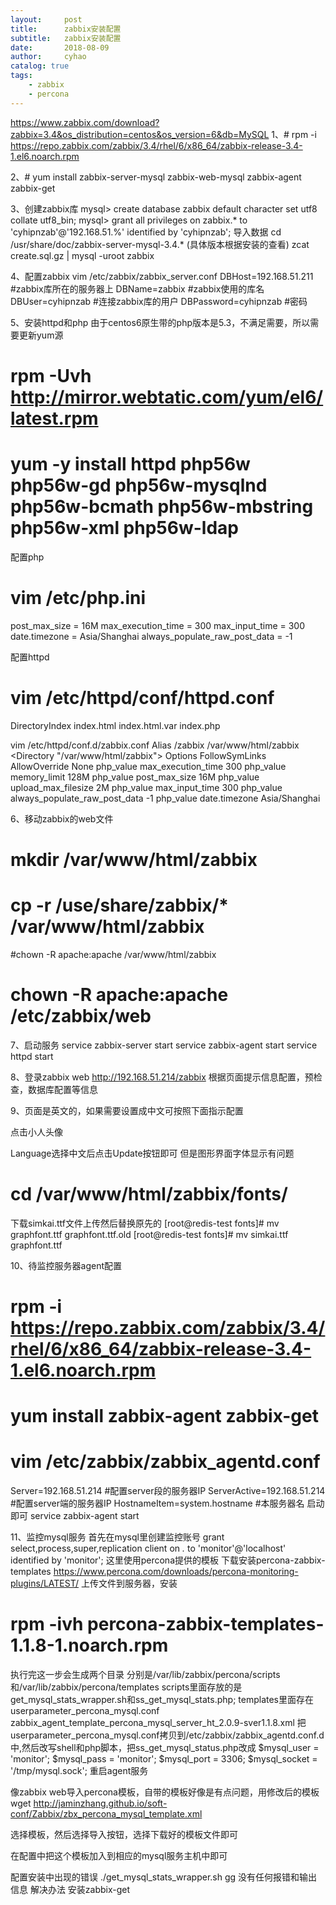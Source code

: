```yaml
---
layout:     post
title:      zabbix安装配置
subtitle:   zabbix安装配置
date:       2018-08-09
author:     cyhao
catalog: true
tags:
    - zabbix
    - percona
---
```


https://www.zabbix.com/download?zabbix=3.4&os_distribution=centos&os_version=6&db=MySQL
1、# rpm -i https://repo.zabbix.com/zabbix/3.4/rhel/6/x86_64/zabbix-release-3.4-1.el6.noarch.rpm

2、# yum install zabbix-server-mysql zabbix-web-mysql zabbix-agent zabbix-get

3、创建zabbix库
mysql> create database zabbix default character set utf8 collate utf8_bin;
mysql> grant all privileges on zabbix.* to 'cyhipnzab'@'192.168.51.%' identified by 'cyhipnzab';
导入数据
cd /usr/share/doc/zabbix-server-mysql-3.4.* (具体版本根据安装的查看)
zcat create.sql.gz | mysql -uroot zabbix

4、配置zabbix
vim /etc/zabbix/zabbix_server.conf
DBHost=192.168.51.211   #zabbix库所在的服务器上
DBName=zabbix   #zabbix使用的库名
DBUser=cyhipnzab   #连接zabbix库的用户
DBPassword=cyhipnzab   #密码

5、安装httpd和php
由于centos6原生带的php版本是5.3，不满足需要，所以需要更新yum源
# rpm -Uvh http://mirror.webtatic.com/yum/el6/latest.rpm
# yum -y install httpd php56w php56w-gd php56w-mysqlnd php56w-bcmath php56w-mbstring php56w-xml php56w-ldap

配置php
# vim /etc/php.ini
post_max_size = 16M
max_execution_time = 300
max_input_time = 300
date.timezone = Asia/Shanghai
always_populate_raw_post_data = -1

配置httpd
# vim /etc/httpd/conf/httpd.conf
DirectoryIndex index.html index.html.var index.php

vim /etc/httpd/conf.d/zabbix.conf
Alias /zabbix /var/www/html/zabbix
<Directory "/var/www/html/zabbix">
    Options FollowSymLinks
    AllowOverride None
    <IfModule mod_php5.c>
        php_value max_execution_time 300
        php_value memory_limit 128M
        php_value post_max_size 16M
        php_value upload_max_filesize 2M
        php_value max_input_time 300
        php_value always_populate_raw_post_data -1
        php_value date.timezone Asia/Shanghai
    </IfModule>
</Directory>

6、移动zabbix的web文件
# mkdir /var/www/html/zabbix
# cp -r /use/share/zabbix/* /var/www/html/zabbix
#chown -R apache:apache /var/www/html/zabbix
# chown -R apache:apache /etc/zabbix/web

7、启动服务
service zabbix-server start
service zabbix-agent start
service httpd start

8、登录zabbix web
http://192.168.51.214/zabbix
根据页面提示信息配置，预检查，数据库配置等信息

9、页面是英文的，如果需要设置成中文可按照下面指示配置

点击小人头像

Language选择中文后点击Update按钮即可
但是图形界面字体显示有问题

# cd /var/www/html/zabbix/fonts/
下载simkai.ttf文件上传然后替换原先的
[root@redis-test fonts]# mv graphfont.ttf graphfont.ttf.old
[root@redis-test fonts]# mv simkai.ttf graphfont.ttf



10、待监控服务器agent配置
# rpm -i https://repo.zabbix.com/zabbix/3.4/rhel/6/x86_64/zabbix-release-3.4-1.el6.noarch.rpm
# yum install zabbix-agent zabbix-get
# vim /etc/zabbix/zabbix_agentd.conf 
Server=192.168.51.214  #配置server段的服务器IP
ServerActive=192.168.51.214   #配置server端的服务器IP
HostnameItem=system.hostname  #本服务器名
 	启动即可
service zabbix-agent start

11、监控mysql服务
       首先在mysql里创建监控账号
grant select,process,super,replication client on *.* to 'monitor'@'localhost' identified by 'monitor';
这里使用percona提供的模板
下载安装percona-zabbix-templates 
https://www.percona.com/downloads/percona-monitoring-plugins/LATEST/
上传文件到服务器，安装
# rpm -ivh percona-zabbix-templates-1.1.8-1.noarch.rpm
执行完这一步会生成两个目录 分别是/var/lib/zabbix/percona/scripts和/var/lib/zabbix/percona/templates
scripts里面存放的是get_mysql_stats_wrapper.sh和ss_get_mysql_stats.php; 
templates里面存在userparameter_percona_mysql.conf
zabbix_agent_template_percona_mysql_server_ht_2.0.9-sver1.1.8.xml 
把userparameter_percona_mysql.conf拷贝到/etc/zabbix/zabbix_agentd.conf.d中,然后改写shell和php脚本，把ss_get_mysql_status.php改成
$mysql_user = 'monitor';
$mysql_pass = 'monitor';
$mysql_port = 3306;
$mysql_socket = '/tmp/mysql.sock';
重启agent服务

像zabbix web导入percona模板，自带的模板好像是有点问题，用修改后的模板
wget http://jaminzhang.github.io/soft-conf/Zabbix/zbx_percona_mysql_template.xml

选择模板，然后选择导入按钮，选择下载好的模板文件即可


在配置中把这个模板加入到相应的mysql服务主机中即可



配置安装中出现的错误
./get_mysql_stats_wrapper.sh gg   没有任何报错和输出信息
解决办法  安装zabbix-get

